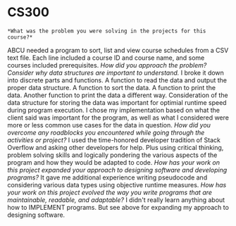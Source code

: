 # CS300

    *What was the problem you were solving in the projects for this course?*
ABCU needed a program to sort, list and view course schedules from a CSV text file. Each line included a course ID and course name, and some courses included prerequisites.
    *How did you approach the problem? Consider why data structures are important to understand.*
I broke it down into discrete parts and functions. A function to read the data and output the proper data structure. A function to sort the data. A function to print the data. Another function to print the data a different way. Consideration of the data structure for storing the data was important for optimial runtime speed during program execution. I chose my implementation based on what the client said was important for the program, as well as what I considered were more or less common use cases for the data in question.
    *How did you overcome any roadblocks you encountered while going through the activities or project?*
I used the time-honored developer tradition of Stack Overflow and asking other developers for help. Plus using critical thinking, problem solving skills and logically pondering the various aspects of the program and how they would be adapted to code.
    *How has your work on this project expanded your approach to designing software and developing programs?*
It gave me additional experience writing pseudocode and considering various data types using objective runtime measures.
    *How has your work on this project evolved the way you write programs that are maintainable, readable, and adaptable?*
I didn't really learn anything about how to IMPLEMENT programs. But see above for expanding my approach to designing software.
